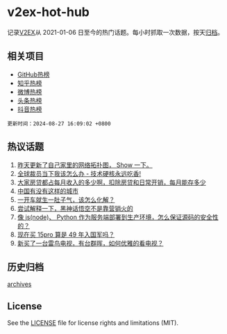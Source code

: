 # v2ex-hot-hub

 记录[V2EX](https://www.v2ex.com/)从 2021-01-06 日至今的热门话题。每小时抓取一次数据，按天[归档](archives)。
 
 ## 相关项目

- [GitHub热榜](https://github.com/it985/github-hot-hub)
- [知乎热榜](https://github.com/it985/zhihu-hot-hub)
- [微博热榜](https://github.com/it985/weibo-hot-hub)
- [头条热榜](https://github.com/it985/toutiao-hot-hub)
- [抖音热榜](https://github.com/it985/douyin-hot-hub)


 `更新时间：2024-08-27 16:09:02 +0800`

## 热议话题

1. [昨天更新了自己家里的网络拓扑图， Show 一下。](https://www.v2ex.com/t/1068014)
1. [全球裁员当下我该怎么办 - 技术硬核永远吃香!](https://www.v2ex.com/t/1068091)
1. [大家房贷都占每月收入的多少啊，扣除房贷和日常开销，每月能存多少](https://www.v2ex.com/t/1068034)
1. [中国有没有这样的城市](https://www.v2ex.com/t/1067997)
1. [一开车就生一肚子气，该怎么化解？](https://www.v2ex.com/t/1068067)
1. [尝试解释一下，黑神话悟空不是靠营销火的](https://www.v2ex.com/t/1068119)
1. [像 js(node)、 Python 作为服务端部署到生产环境，怎么保证源码的安全性的？](https://www.v2ex.com/t/1067967)
1. [现在买 15pro 算是 49 年入国军吗？](https://www.v2ex.com/t/1067895)
1. [新买了一台雷鸟电视，有台群晖，如何优雅的看电视？](https://www.v2ex.com/t/1068009)

## 历史归档

[archives](archives)

## License

See the [LICENSE](LICENSE) file for license rights and limitations (MIT).
